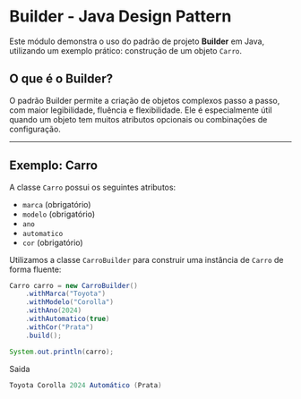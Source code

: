 # Builder - Java Design Pattern

Este módulo demonstra o uso do padrão de projeto **Builder** em Java, utilizando um exemplo prático: construção de um objeto `Carro`.

## O que é o Builder?

O padrão Builder permite a criação de objetos complexos passo a passo, com maior legibilidade, fluência e flexibilidade. Ele é especialmente útil quando um objeto tem muitos atributos opcionais ou combinações de configuração.

---

## Exemplo: Carro

A classe `Carro` possui os seguintes atributos:

- `marca` (obrigatório)
- `modelo` (obrigatório)
- `ano`
- `automatico`
- `cor` (obrigatório)

Utilizamos a classe `CarroBuilder` para construir uma instância de `Carro` de forma fluente:

```java
Carro carro = new CarroBuilder()
    .withMarca("Toyota")
    .withModelo("Corolla")
    .withAno(2024)
    .withAutomatico(true)
    .withCor("Prata")
    .build();

System.out.println(carro);
```

Saida

```java
Toyota Corolla 2024 Automático (Prata)
```

